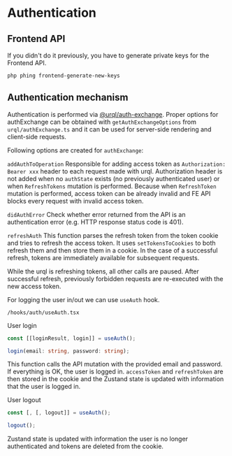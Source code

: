 # Authentication

## Frontend API

If you didn't do it previously, you have to generate private keys for the Frontend API.

```bash
php phing frontend-generate-new-keys
```

## Authentication mechanism

Authentication is performed via [@urql/auth-exchange](https://formidable.com/open-source/urql/docs/advanced/authentication).
Proper options for authExchange can be obtained with `getAuthExchangeOptions` from `urql/authExchange.ts` and it can be used for server-side rendering and client-side requests.

Following options are created for `authExchange`:

`addAuthToOperation`
Responsible for adding access token as `Authorization: Bearer xxx` header to each request made with urql.
Authorization header is not added when no `authState` exists (no previously authenticated user) or when `RefreshTokens` mutation is performed.
Because when `RefreshToken` mutation is performed, access token can be already invalid and FE API blocks every request with invalid access token.

`didAuthError`
Check whether error returned from the API is an authentication error (e.g. HTTP response status code is 401).

`refreshAuth`
This function parses the refresh token from the token cookie and tries to refresh the access token. It uses `setTokensToCookies` to both refresh them and then store them in a cookie. In the case of a successful refresh, tokens are immediately available for subsequent requests.

While the urql is refreshing tokens, all other calls are paused.
After successful refresh, previously forbidden requests are re-executed with the new access token.

For logging the user in/out we can use `useAuth` hook.

```plain
/hooks/auth/useAuth.tsx
```

User login

```ts
const [[loginResult, login]] = useAuth();

login(email: string, password: string);
```

This function calls the API mutation with the provided email and password.
If everything is OK, the user is logged in.
`accessToken` and `refreshToken` are then stored in the cookie and the Zustand state is updated with information that the user is logged in.

User logout

```ts
const [, [, logout]] = useAuth();

logout();
```

Zustand state is updated with information the user is no longer authenticated and tokens are deleted from the cookie.

